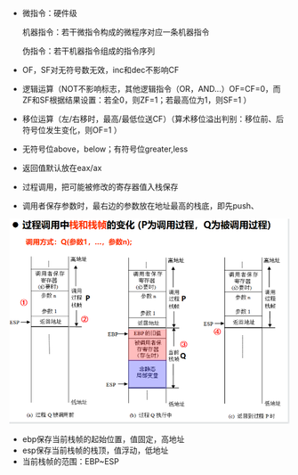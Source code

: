 * 微指令：硬件级

  机器指令：若干微指令构成的微程序对应一条机器指令

  伪指令：若干机器指令组成的指令序列

* OF，SF对无符号数无效，inc和dec不影响CF

* 逻辑运算（NOT不影响标志，其他逻辑指令（OR，AND...）OF=CF=0，而ZF和SF根据结果设置：若全0，则ZF=1；若最高位为1，则SF=1 ）

* 移位运算（左/右移时，最高/最低位送CF）（算术移位溢出判别：移位前、后符号位发生变化，则OF=1 ）

* 无符号位above，below；有符号位greater,less

* 返回值默认放在eax/ax

* 过程调用，把可能被修改的寄存器值入栈保存

* 调用者保存参数时，最右边的参数放在地址最高的栈底，即先push、

<img src="./笔记图片/image-20220525154811242.png" alt="image-20220525154811242" style="zoom:67%;" />

* ebp保存当前栈帧的起始位置，值固定，高地址
* esp保存当前栈帧的栈顶，值浮动，低地址
* 当前栈帧的范围：EBP~ESP